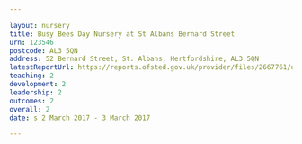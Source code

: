 ```yaml
---

layout: nursery
title: Busy Bees Day Nursery at St Albans Bernard Street
urn: 123546
postcode: AL3 5QN
address: 52 Bernard Street, St. Albans, Hertfordshire, AL3 5QN
latestReportUrl: https://reports.ofsted.gov.uk/provider/files/2667761/urn/123546.pdf
teaching: 2
development: 2
leadership: 2
outcomes: 2
overall: 2
date: s 2 March 2017 - 3 March 2017

---
```

